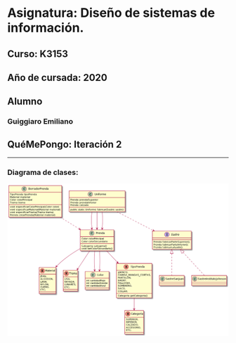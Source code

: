 # **Asignatura:** Diseño de sistemas de información.
## **Curso:** K3153
## **Año de cursada:** 2020

## **Alumno**

### Guiggiaro Emiliano

## **QuéMePongo:** Iteración 2

***
### Diagrama de clases:

![](QMP_Clases.png)

